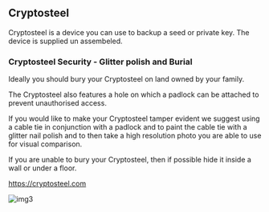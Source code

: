 ## Cryptosteel

Cryptosteel is a device you can use to backup a seed or private key.  The device is supplied un assembeled.

### Cryptosteel Security - Glitter polish and Burial 

Ideally you should bury your Cryptosteel on land owned by your family.  

The Cryptosteel also features a hole on which a padlock can be attached to prevent unauthorised access.

If you would like to make your Cryptosteel tamper evident we suggest using a cable tie in conjunction with a padlock and to paint the cable tie with a glitter nail polish and to then take a high resolution photo you are able to use for visual comparison.  

If you are unable to bury your Cryptosteel, then if possible hide it inside a wall or under a floor.

https://cryptosteel.com

![img3](https://cryptosteel.com/wp-content/uploads/2016/06/product_ANY-1-768x929.jpg "Cryptosteel")
